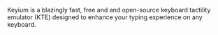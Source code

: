 Keyium is a blazingly fast, free and and open-source keyboard tactility emulator (KTE) designed to enhance your typing experience on any keyboard.

